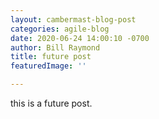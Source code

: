 ```yaml
---
layout: cambermast-blog-post
categories: agile-blog
date: 2020-06-24 14:00:10 -0700
author: Bill Raymond
title: future post
featuredImage: ''

---
```

this is a future post.
